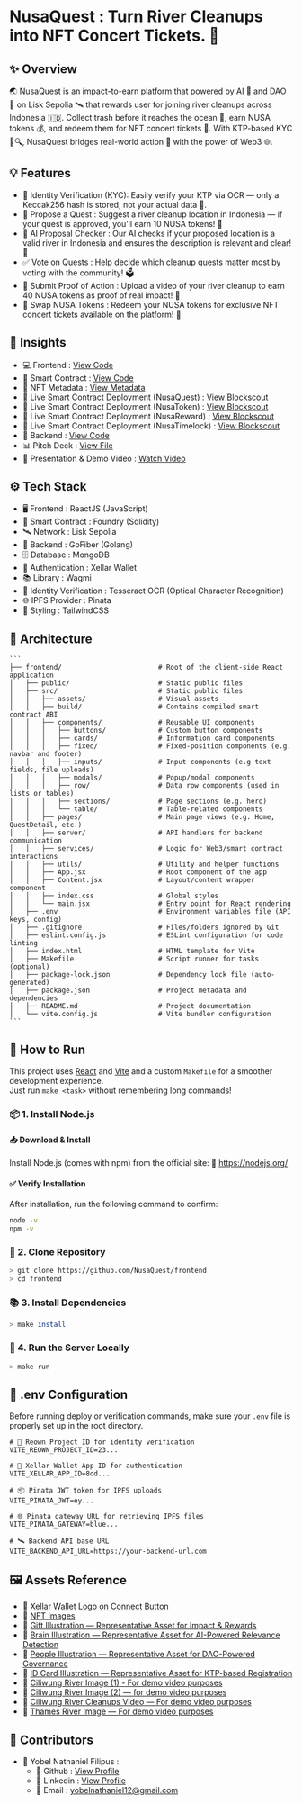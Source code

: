# NusaQuest : Turn River Cleanups into NFT Concert Tickets. 🚀

## ✨ Overview

🌏 NusaQuest is an impact-to-earn platform that powered by AI 🤖 and DAO 🧠 on Lisk Sepolia 🛰️ that rewards user for joining river cleanups across Indonesia 🇮🇩. Collect trash before it reaches the ocean 🌊, earn NUSA tokens 💰, and redeem them for NFT concert tickets 🎫. With KTP-based KYC 🪪🔍, NusaQuest bridges real-world action 🌱 with the power of Web3 🌐.

## 💡 Features

- 🪪 Identity Verification (KYC): Easily verify your KTP via OCR — only a Keccak256 hash is stored, not your actual data 🔐.
- 🧭 Propose a Quest : Suggest a river cleanup location in Indonesia — if your quest is approved, you’ll earn 10 NUSA tokens! 📍
- 🤖 AI Proposal Checker : Our AI checks if your proposed location is a valid river in Indonesia and ensures the description is relevant and clear! 🧠
- ✅ Vote on Quests : Help decide which cleanup quests matter most by voting with the community! 🗳️
- 📸 Submit Proof of Action : Upload a video of your river cleanup to earn 40 NUSA tokens as proof of real impact! 🎥
- 🔁 Swap NUSA Tokens : Redeem your NUSA tokens for exclusive NFT concert tickets available on the platform! 🎫

## 🚀 Insights

- 💻 Frontend : [View Code](https://github.com/NusaQuest/frontend.git)
- 📜 Smart Contract : [View Code](https://github.com/NusaQuest/smart-contract.git)
- 🧬 NFT Metadata : [View Metadata](https://github.com/NusaQuest/nft-metadata.git)
- 🔗 Live Smart Contract Deployment (NusaQuest) : [View Blockscout](http://sepolia-blockscout.lisk.com/address/0x7c17956bDc30c297f17059ddd302e4DD43a700fA)
- 🔗 Live Smart Contract Deployment (NusaToken) : [View Blockscout](http://sepolia-blockscout.lisk.com/address/0xbCFde6e263E10224f1E959D51dD2456bC09c16d1)
- 🔗 Live Smart Contract Deployment (NusaReward) : [View Blockscout](http://sepolia-blockscout.lisk.com/address/0xa7C5b30E1246417e2FA9ddae4917E37a11A48761)
- 🔗 Live Smart Contract Deployment (NusaTimelock) : [View Blockscout](http://sepolia-blockscout.lisk.com/address/0xb5565A254A5dD7Fd8E94b6c91714F2A17bC64f57)
- 🔧 Backend : [View Code](https://github.com/NusaQuest/backend.git)
- 📊 Pitch Deck : [View File](https://drive.google.com/file/d/1Qv5JGUpgw_R_K-bwBnjKdgQX4-jIDYsp/view?usp=drive_link)
- 🎥 Presentation & Demo Video : [Watch Video](https://youtu.be/e6i-IX0POfE?si=Ka7M2SMiSqDeiAWV)

## ⚙️ Tech Stack

- 🖥️ Frontend : ReactJS (JavaScript)
- 📜 Smart Contract : Foundry (Solidity)
- 🛰️ Network : Lisk Sepolia
- 🔧 Backend : GoFiber (Golang)
- 🗄️ Database : MongoDB
- 🔐 Authentication : Xellar Wallet
- 📚 Library : Wagmi
- 🪪 Identity Verification : Tesseract OCR (Optical Character Recognition)
- 🌐 IPFS Provider : Pinata
- 🎨 Styling : TailwindCSS

## 🧩 Architecture

    ```
    ├── frontend/                        # Root of the client-side React application
    │   ├── public/                      # Static public files
    │   ├── src/                         # Static public files
    │   │   ├── assets/                  # Visual assets
    │   │   ├── build/                   # Contains compiled smart contract ABI
    │   │   ├── components/              # Reusable UI components
    │   │   │   ├── buttons/             # Custom button components
    │   │   │   ├── cards/               # Information card components
    │   │   │   ├── fixed/               # Fixed-position components (e.g. navbar and footer)
    │   │   │   ├── inputs/              # Input components (e.g text fields, file uploads)
    │   │   │   ├── modals/              # Popup/modal components
    │   │   │   ├── row/                 # Data row components (used in lists or tables)
    │   │   │   ├── sections/            # Page sections (e.g. hero)
    │   │   │   └── table/               # Table-related components
    │   │   ├── pages/                   # Main page views (e.g. Home, QuestDetail, etc.)
    │   │   ├── server/                  # API handlers for backend communication
    │   │   ├── services/                # Logic for Web3/smart contract interactions
    │   │   ├── utils/                   # Utility and helper functions
    │   │   ├── App.jsx                  # Root component of the app
    │   │   ├── Content.jsx              # Layout/content wrapper component
    │   │   ├── index.css                # Global styles
    │   │   └── main.jsx                 # Entry point for React rendering
    │   ├── .env                         # Environment variables file (API keys, config)
    │   ├── .gitignore                   # Files/folders ignored by Git
    │   ├── eslint.config.js             # ESLint configuration for code linting
    │   ├── index.html                   # HTML template for Vite
    │   ├── Makefile                     # Script runner for tasks (optional)
    │   ├── package-lock.json            # Dependency lock file (auto-generated)
    │   ├── package.json                 # Project metadata and dependencies
    │   ├── README.md                    # Project documentation
    │   └── vite.config.js               # Vite bundler configuration
    ```

## 🧭 How to Run

This project uses [React](https://react.dev/) and [Vite](https://vite.dev/guide/) and a custom `Makefile` for a smoother development experience.  
Just run `make <task>` without remembering long commands!

### 📦 1. Install Node.js

#### 📥 Download & Install

Install Node.js (comes with npm) from the official site:
🔗 https://nodejs.org/

#### ✅ Verify Installation

After installation, run the following command to confirm:

```bash
node -v
npm -v
```

### 📁 2. Clone Repository

```bash
> git clone https://github.com/NusaQuest/frontend
> cd frontend
```

### 📚 3. Install Dependencies

```bash
> make install
```

### 🧪 4. Run the Server Locally

```bash
> make run
```

## 🔐 .env Configuration

Before running deploy or verification commands, make sure your `.env` file is properly set up in the root directory.

```env
# 🧠 Reown Project ID for identity verification
VITE_REOWN_PROJECT_ID=23...

# 🔐 Xellar Wallet App ID for authentication
VITE_XELLAR_APP_ID=8dd...

# 📦 Pinata JWT token for IPFS uploads
VITE_PINATA_JWT=ey...

# 🌐 Pinata gateway URL for retrieving IPFS files
VITE_PINATA_GATEWAY=blue...

# 🛰️ Backend API base URL
VITE_BACKEND_API_URL=https://your-backend-url.com
```

## 🖼️ Assets Reference

- 📢 [Xellar Wallet Logo on Connect Button](https://play.google.com/store/apps/details?id=com.xellar.wallets&pli=1)
- 📢 [NFT Images](https://sora.chatgpt.com/explore)
- 📢 [Gift Illustration — Representative Asset for Impact & Rewards](https://www.flaticon.com/premium-sticker/gift-box_5784099?k=1751555820535&log-in=google)
- 📢 [Brain Illustration — Representative Asset for AI-Powered Relevance Detection](https://www.flaticon.com/free-sticker/brain_6639851?term=brain&page=1&position=4&origin=search&related_id=6639851)
- 📢 [People Illustration — Representative Asset for DAO-Powered Governance](https://www.flaticon.com/free-sticker/team_6639779?term=group&page=1&position=1&origin=search&related_id=6639779)
- 📢 [ID Card Illustration — Representative Asset for KTP-based Registration](https://www.flaticon.com/free-sticker/id-card_8140376?term=identity&page=1&position=11&origin=search&related_id=8140376)
- 📢 [Ciliwung River Image (1) - For demo video purposes](https://cdn.antaranews.com/cache/1200x800/2020/01/03/Bersihkan-Sampah-Akibat-Banjir-03012020-fzn-2.jpg)
- 📢 [Ciliwung River Image (2) — for demo video purposes](https://img.okezone.com/content/2017/04/25/338/1675865/wow-sudah-15-939-karung-sampah-diangkut-dari-sungai-ciliwung-lE0mPSTfvv.jpg)
- 📢 [Ciliwung River Cleanups Video — For demo video purposes](https://youtu.be/x_DLGx0N93w?si=p8RE9qlhZjfJEUIY)
- 📢 [Thames River Image — For demo video purposes](https://cdn-imgix.headout.com/media/images/f41bdd0b95a2fc1fa8aff71725ffe5e3-2963-london-evening-cruise-on-river-thames-04.JPG)

## 🤝 Contributors

- 🧑 Yobel Nathaniel Filipus :
  - 🐙 Github : [View Profile](https://github.com/yebology)
  - 💼 Linkedin : [View Profile](https://linkedin.com/in/yobelnathanielfilipus)
  - 📧 Email : [yobelnathaniel12@gmail.com](mailto:yobelnathaniel12@gmail.com)
